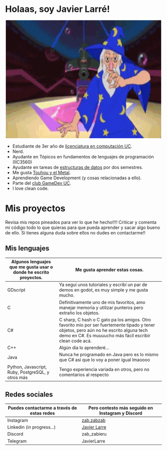 # Holaas, soy Javier Larré!
<p align="center">
  <img src="https://github.com/JavierLarre/JavierLarre/blob/main/images/mago-meme.gif" width=500px height=380px />
</p>

- Estudiante de 3er año de [licenciatura en computación UC](https://cienciadelacomputacion.uc.cl/).
- Nerd.
- Ayudante en Tópicos en fundamentos de lenguajes de programación (IIC3560)
- Ayudante en tareas de [estructuras de datos](https://github.com/IIC2133-PUC) por dos semestres.
- Me gusta [Touhou y el Metal](https://www.youtube.com/watch?v=jyHcFPWjPq4).
- Aprendiendo Game Development (y cosas relacionadas a ello).
- Parte del [club GameDev UC](https://www.instagram.com/gamedevcomuc/).
- I love clean code.

# Mis proyectos
Revisa mis repos pineados para ver lo que he hecho!!!! Criticar y comenta mi código todo lo que quieras para que pueda aprender y sacar algo bueno de ello. Si tienes alguna duda sobre ellos no dudes en contactarme!!

## Mis lenguajes

| Algunos lenguajes que me gusta usar o donde he escrito proyectos. | Me gusta aprender estas cosas. |
| ------------- | ------------- |
| GDscript | Ya seguí unos tutoriales y escribí un par de demos en godot, es muy simple y me gusta mucho. |
| C | Definitivamente uno de mis favoritos, amo manejar memoria y utilizar punteros pero extraño los objetos. |
| C# | C sharp, C hash o C gato pa los amigos. Otro favorito mio por ser fuertemente tipado y tener objetos, pero aún no he escrito alguna tech demo en C#. Es muuuucho más fácil escribir clean code acá. |
| C++ | Algún dia lo aprenderé... |
| Java | Nunca he programado en Java pero es lo mismo que C# asi que lo voy a poner igual lmaoooo |
| Python, Javascript, Ruby, PostgreSQL, y otros más | Tengo experiencia variada en otros, pero no comentarios al respecto |

## Redes sociales

| Puedes contactarme a través de estas redes | Pero contesto más seguido en Instagram y Discord |
| ------------- | ------------- |
| Instagram | [zab.zabzab](https://www.instagram.com/zab.zabzab/) |
| Linkedin (in progress...) | [Javier Larre](https://www.linkedin.com/in/javier-larre-57aaa82bb/) |
| Discord | zab_zabieru |
| Telegram | JavierLarre | 
